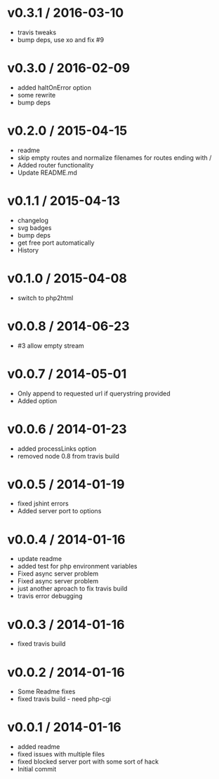 
v0.3.1 / 2016-03-10
==================

  * travis tweaks
  * bump deps, use xo and fix #9

v0.3.0 / 2016-02-09
===================

  * added haltOnError option
  * some rewrite
  * bump deps

v0.2.0 / 2015-04-15
===================

  * readme
  * skip empty routes and normalize filenames for routes ending with /
  * Added router functionality
  * Update README.md

v0.1.1 / 2015-04-13
===================

  * changelog
  * svg badges
  * bump deps
  * get free port automatically
  * History

v0.1.0 / 2015-04-08
===================

  * switch to php2html

v0.0.8 / 2014-06-23
===================

  * #3 allow empty stream

v0.0.7 / 2014-05-01
===================

  * Only append  to requested url if querystring provided
  * Added  option

v0.0.6 / 2014-01-23
===================

  * added processLinks option
  * removed node 0.8 from travis build

v0.0.5 / 2014-01-19
===================

  * fixed jshint errors
  * Added server port to options

v0.0.4 / 2014-01-16
===================

  * update readme
  * added test for php environment variables
  * Fixed async server problem
  * Fixed async server problem
  * just another aproach to fix travis build
  * travis error debugging

v0.0.3 / 2014-01-16
===================

  * fixed travis build

v0.0.2 / 2014-01-16
===================

  * Some Readme fixes
  * fixed travis build - need php-cgi

v0.0.1 / 2014-01-16
===================

  * added readme
  * fixed issues with multiple files
  * fixed blocked server port with some sort of hack
  * Initial commit
